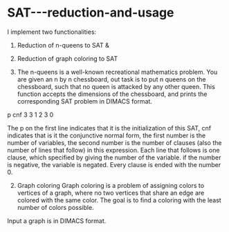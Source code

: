 # SAT---reduction-and-usage
I implement two functionalities: 
1. Reduction of n-queens to SAT &amp; 
2. Reduction of graph coloring to SAT

1. The n-queens is a well-known recreational mathematics problem. You are given an n by n chessboard,
out task is to put n queens on the chessboard, such that no queen is attacked by any other queen. 
This function accepts the dimensions of the chessboard, and prints the corresponding SAT problem in DIMACS format.

p cnf 3 3
1 2 3 0

The p on the first line indicates that it is the initialization of this SAT, cnf indicates that is it the conjunctive normal form, 
the first number is the number of variables, the second number is the number of clauses (also the number of lines that follow)
in this expression.
Each line that follows is one clause, which specified by giving the number of the variable. 
if the number is negative, the variable is negated.
Every clause is ended with the number 0.

2. Graph coloring 
Graph coloring is a problem of assigning colors to vertices of a graph, 
where no two vertices that share an edge are colored with the same color. 
The goal is to find a coloring with the least number of colors possible. 

Input a graph is in DIMACS format.


